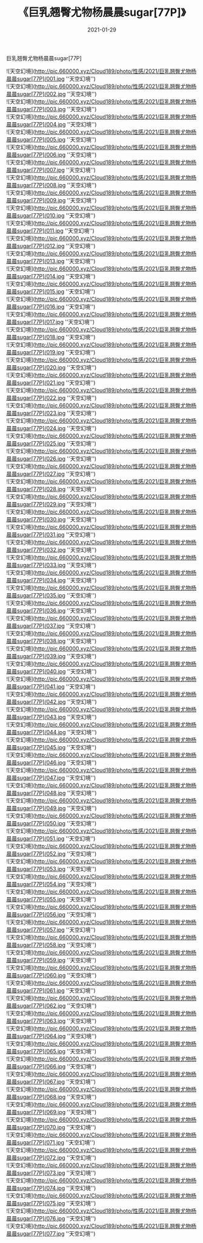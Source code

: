 ﻿---
layout: post
title:  《巨乳翘臀尤物杨晨晨sugar[77P]》
date:   2021-01-29
img: http://pic.660000.xyz/Cloud189/photo/性感/2021/巨乳翘臀尤物杨晨晨sugar[77P]/000.jpg
categories: [美女, 性感, 泳衣]
---

巨乳翘臀尤物杨晨晨sugar[77P]



![天空幻境](http://pic.660000.xyz/Cloud189/photo/性感/2021/巨乳翘臀尤物杨晨晨sugar[77P]/001.jpg ''天空幻境'') <br>
![天空幻境](http://pic.660000.xyz/Cloud189/photo/性感/2021/巨乳翘臀尤物杨晨晨sugar[77P]/002.jpg ''天空幻境'') <br>
![天空幻境](http://pic.660000.xyz/Cloud189/photo/性感/2021/巨乳翘臀尤物杨晨晨sugar[77P]/003.jpg ''天空幻境'') <br>
![天空幻境](http://pic.660000.xyz/Cloud189/photo/性感/2021/巨乳翘臀尤物杨晨晨sugar[77P]/004.jpg ''天空幻境'') <br>
![天空幻境](http://pic.660000.xyz/Cloud189/photo/性感/2021/巨乳翘臀尤物杨晨晨sugar[77P]/005.jpg ''天空幻境'') <br>
![天空幻境](http://pic.660000.xyz/Cloud189/photo/性感/2021/巨乳翘臀尤物杨晨晨sugar[77P]/006.jpg ''天空幻境'') <br>
![天空幻境](http://pic.660000.xyz/Cloud189/photo/性感/2021/巨乳翘臀尤物杨晨晨sugar[77P]/007.jpg ''天空幻境'') <br>
![天空幻境](http://pic.660000.xyz/Cloud189/photo/性感/2021/巨乳翘臀尤物杨晨晨sugar[77P]/008.jpg ''天空幻境'') <br>
![天空幻境](http://pic.660000.xyz/Cloud189/photo/性感/2021/巨乳翘臀尤物杨晨晨sugar[77P]/009.jpg ''天空幻境'') <br>
![天空幻境](http://pic.660000.xyz/Cloud189/photo/性感/2021/巨乳翘臀尤物杨晨晨sugar[77P]/010.jpg ''天空幻境'') <br>
![天空幻境](http://pic.660000.xyz/Cloud189/photo/性感/2021/巨乳翘臀尤物杨晨晨sugar[77P]/011.jpg ''天空幻境'') <br>
![天空幻境](http://pic.660000.xyz/Cloud189/photo/性感/2021/巨乳翘臀尤物杨晨晨sugar[77P]/012.jpg ''天空幻境'') <br>
![天空幻境](http://pic.660000.xyz/Cloud189/photo/性感/2021/巨乳翘臀尤物杨晨晨sugar[77P]/013.jpg ''天空幻境'') <br>
![天空幻境](http://pic.660000.xyz/Cloud189/photo/性感/2021/巨乳翘臀尤物杨晨晨sugar[77P]/014.jpg ''天空幻境'') <br>
![天空幻境](http://pic.660000.xyz/Cloud189/photo/性感/2021/巨乳翘臀尤物杨晨晨sugar[77P]/015.jpg ''天空幻境'') <br>
![天空幻境](http://pic.660000.xyz/Cloud189/photo/性感/2021/巨乳翘臀尤物杨晨晨sugar[77P]/016.jpg ''天空幻境'') <br>
![天空幻境](http://pic.660000.xyz/Cloud189/photo/性感/2021/巨乳翘臀尤物杨晨晨sugar[77P]/017.jpg ''天空幻境'') <br>
![天空幻境](http://pic.660000.xyz/Cloud189/photo/性感/2021/巨乳翘臀尤物杨晨晨sugar[77P]/018.jpg ''天空幻境'') <br>
![天空幻境](http://pic.660000.xyz/Cloud189/photo/性感/2021/巨乳翘臀尤物杨晨晨sugar[77P]/019.jpg ''天空幻境'') <br>
![天空幻境](http://pic.660000.xyz/Cloud189/photo/性感/2021/巨乳翘臀尤物杨晨晨sugar[77P]/020.jpg ''天空幻境'') <br>
![天空幻境](http://pic.660000.xyz/Cloud189/photo/性感/2021/巨乳翘臀尤物杨晨晨sugar[77P]/021.jpg ''天空幻境'') <br>
![天空幻境](http://pic.660000.xyz/Cloud189/photo/性感/2021/巨乳翘臀尤物杨晨晨sugar[77P]/022.jpg ''天空幻境'') <br>
![天空幻境](http://pic.660000.xyz/Cloud189/photo/性感/2021/巨乳翘臀尤物杨晨晨sugar[77P]/023.jpg ''天空幻境'') <br>
![天空幻境](http://pic.660000.xyz/Cloud189/photo/性感/2021/巨乳翘臀尤物杨晨晨sugar[77P]/024.jpg ''天空幻境'') <br>
![天空幻境](http://pic.660000.xyz/Cloud189/photo/性感/2021/巨乳翘臀尤物杨晨晨sugar[77P]/025.jpg ''天空幻境'') <br>
![天空幻境](http://pic.660000.xyz/Cloud189/photo/性感/2021/巨乳翘臀尤物杨晨晨sugar[77P]/026.jpg ''天空幻境'') <br>
![天空幻境](http://pic.660000.xyz/Cloud189/photo/性感/2021/巨乳翘臀尤物杨晨晨sugar[77P]/027.jpg ''天空幻境'') <br>
![天空幻境](http://pic.660000.xyz/Cloud189/photo/性感/2021/巨乳翘臀尤物杨晨晨sugar[77P]/028.jpg ''天空幻境'') <br>
![天空幻境](http://pic.660000.xyz/Cloud189/photo/性感/2021/巨乳翘臀尤物杨晨晨sugar[77P]/029.jpg ''天空幻境'') <br>
![天空幻境](http://pic.660000.xyz/Cloud189/photo/性感/2021/巨乳翘臀尤物杨晨晨sugar[77P]/030.jpg ''天空幻境'') <br>
![天空幻境](http://pic.660000.xyz/Cloud189/photo/性感/2021/巨乳翘臀尤物杨晨晨sugar[77P]/031.jpg ''天空幻境'') <br>
![天空幻境](http://pic.660000.xyz/Cloud189/photo/性感/2021/巨乳翘臀尤物杨晨晨sugar[77P]/032.jpg ''天空幻境'') <br>
![天空幻境](http://pic.660000.xyz/Cloud189/photo/性感/2021/巨乳翘臀尤物杨晨晨sugar[77P]/033.jpg ''天空幻境'') <br>
![天空幻境](http://pic.660000.xyz/Cloud189/photo/性感/2021/巨乳翘臀尤物杨晨晨sugar[77P]/034.jpg ''天空幻境'') <br>
![天空幻境](http://pic.660000.xyz/Cloud189/photo/性感/2021/巨乳翘臀尤物杨晨晨sugar[77P]/035.jpg ''天空幻境'') <br>
![天空幻境](http://pic.660000.xyz/Cloud189/photo/性感/2021/巨乳翘臀尤物杨晨晨sugar[77P]/036.jpg ''天空幻境'') <br>
![天空幻境](http://pic.660000.xyz/Cloud189/photo/性感/2021/巨乳翘臀尤物杨晨晨sugar[77P]/037.jpg ''天空幻境'') <br>
![天空幻境](http://pic.660000.xyz/Cloud189/photo/性感/2021/巨乳翘臀尤物杨晨晨sugar[77P]/038.jpg ''天空幻境'') <br>
![天空幻境](http://pic.660000.xyz/Cloud189/photo/性感/2021/巨乳翘臀尤物杨晨晨sugar[77P]/039.jpg ''天空幻境'') <br>
![天空幻境](http://pic.660000.xyz/Cloud189/photo/性感/2021/巨乳翘臀尤物杨晨晨sugar[77P]/040.jpg ''天空幻境'') <br>
![天空幻境](http://pic.660000.xyz/Cloud189/photo/性感/2021/巨乳翘臀尤物杨晨晨sugar[77P]/041.jpg ''天空幻境'') <br>
![天空幻境](http://pic.660000.xyz/Cloud189/photo/性感/2021/巨乳翘臀尤物杨晨晨sugar[77P]/042.jpg ''天空幻境'') <br>
![天空幻境](http://pic.660000.xyz/Cloud189/photo/性感/2021/巨乳翘臀尤物杨晨晨sugar[77P]/043.jpg ''天空幻境'') <br>
![天空幻境](http://pic.660000.xyz/Cloud189/photo/性感/2021/巨乳翘臀尤物杨晨晨sugar[77P]/044.jpg ''天空幻境'') <br>
![天空幻境](http://pic.660000.xyz/Cloud189/photo/性感/2021/巨乳翘臀尤物杨晨晨sugar[77P]/045.jpg ''天空幻境'') <br>
![天空幻境](http://pic.660000.xyz/Cloud189/photo/性感/2021/巨乳翘臀尤物杨晨晨sugar[77P]/046.jpg ''天空幻境'') <br>
![天空幻境](http://pic.660000.xyz/Cloud189/photo/性感/2021/巨乳翘臀尤物杨晨晨sugar[77P]/047.jpg ''天空幻境'') <br>
![天空幻境](http://pic.660000.xyz/Cloud189/photo/性感/2021/巨乳翘臀尤物杨晨晨sugar[77P]/048.jpg ''天空幻境'') <br>
![天空幻境](http://pic.660000.xyz/Cloud189/photo/性感/2021/巨乳翘臀尤物杨晨晨sugar[77P]/049.jpg ''天空幻境'') <br>
![天空幻境](http://pic.660000.xyz/Cloud189/photo/性感/2021/巨乳翘臀尤物杨晨晨sugar[77P]/050.jpg ''天空幻境'') <br>
![天空幻境](http://pic.660000.xyz/Cloud189/photo/性感/2021/巨乳翘臀尤物杨晨晨sugar[77P]/051.jpg ''天空幻境'') <br>
![天空幻境](http://pic.660000.xyz/Cloud189/photo/性感/2021/巨乳翘臀尤物杨晨晨sugar[77P]/052.jpg ''天空幻境'') <br>
![天空幻境](http://pic.660000.xyz/Cloud189/photo/性感/2021/巨乳翘臀尤物杨晨晨sugar[77P]/053.jpg ''天空幻境'') <br>
![天空幻境](http://pic.660000.xyz/Cloud189/photo/性感/2021/巨乳翘臀尤物杨晨晨sugar[77P]/054.jpg ''天空幻境'') <br>
![天空幻境](http://pic.660000.xyz/Cloud189/photo/性感/2021/巨乳翘臀尤物杨晨晨sugar[77P]/055.jpg ''天空幻境'') <br>
![天空幻境](http://pic.660000.xyz/Cloud189/photo/性感/2021/巨乳翘臀尤物杨晨晨sugar[77P]/056.jpg ''天空幻境'') <br>
![天空幻境](http://pic.660000.xyz/Cloud189/photo/性感/2021/巨乳翘臀尤物杨晨晨sugar[77P]/057.jpg ''天空幻境'') <br>
![天空幻境](http://pic.660000.xyz/Cloud189/photo/性感/2021/巨乳翘臀尤物杨晨晨sugar[77P]/058.jpg ''天空幻境'') <br>
![天空幻境](http://pic.660000.xyz/Cloud189/photo/性感/2021/巨乳翘臀尤物杨晨晨sugar[77P]/059.jpg ''天空幻境'') <br>
![天空幻境](http://pic.660000.xyz/Cloud189/photo/性感/2021/巨乳翘臀尤物杨晨晨sugar[77P]/060.jpg ''天空幻境'') <br>
![天空幻境](http://pic.660000.xyz/Cloud189/photo/性感/2021/巨乳翘臀尤物杨晨晨sugar[77P]/061.jpg ''天空幻境'') <br>
![天空幻境](http://pic.660000.xyz/Cloud189/photo/性感/2021/巨乳翘臀尤物杨晨晨sugar[77P]/062.jpg ''天空幻境'') <br>
![天空幻境](http://pic.660000.xyz/Cloud189/photo/性感/2021/巨乳翘臀尤物杨晨晨sugar[77P]/063.jpg ''天空幻境'') <br>
![天空幻境](http://pic.660000.xyz/Cloud189/photo/性感/2021/巨乳翘臀尤物杨晨晨sugar[77P]/064.jpg ''天空幻境'') <br>
![天空幻境](http://pic.660000.xyz/Cloud189/photo/性感/2021/巨乳翘臀尤物杨晨晨sugar[77P]/065.jpg ''天空幻境'') <br>
![天空幻境](http://pic.660000.xyz/Cloud189/photo/性感/2021/巨乳翘臀尤物杨晨晨sugar[77P]/066.jpg ''天空幻境'') <br>
![天空幻境](http://pic.660000.xyz/Cloud189/photo/性感/2021/巨乳翘臀尤物杨晨晨sugar[77P]/067.jpg ''天空幻境'') <br>
![天空幻境](http://pic.660000.xyz/Cloud189/photo/性感/2021/巨乳翘臀尤物杨晨晨sugar[77P]/068.jpg ''天空幻境'') <br>
![天空幻境](http://pic.660000.xyz/Cloud189/photo/性感/2021/巨乳翘臀尤物杨晨晨sugar[77P]/069.jpg ''天空幻境'') <br>
![天空幻境](http://pic.660000.xyz/Cloud189/photo/性感/2021/巨乳翘臀尤物杨晨晨sugar[77P]/070.jpg ''天空幻境'') <br>
![天空幻境](http://pic.660000.xyz/Cloud189/photo/性感/2021/巨乳翘臀尤物杨晨晨sugar[77P]/071.jpg ''天空幻境'') <br>
![天空幻境](http://pic.660000.xyz/Cloud189/photo/性感/2021/巨乳翘臀尤物杨晨晨sugar[77P]/072.jpg ''天空幻境'') <br>
![天空幻境](http://pic.660000.xyz/Cloud189/photo/性感/2021/巨乳翘臀尤物杨晨晨sugar[77P]/073.jpg ''天空幻境'') <br>
![天空幻境](http://pic.660000.xyz/Cloud189/photo/性感/2021/巨乳翘臀尤物杨晨晨sugar[77P]/074.jpg ''天空幻境'') <br>
![天空幻境](http://pic.660000.xyz/Cloud189/photo/性感/2021/巨乳翘臀尤物杨晨晨sugar[77P]/075.jpg ''天空幻境'') <br>
![天空幻境](http://pic.660000.xyz/Cloud189/photo/性感/2021/巨乳翘臀尤物杨晨晨sugar[77P]/076.jpg ''天空幻境'') <br>
![天空幻境](http://pic.660000.xyz/Cloud189/photo/性感/2021/巨乳翘臀尤物杨晨晨sugar[77P]/077.jpg ''天空幻境'') <br>